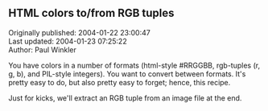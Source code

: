 ## HTML colors to/from RGB tuples  
Originally published: 2004-01-22 23:00:47  
Last updated: 2004-01-23 07:25:22  
Author: Paul Winkler  
  
You have colors in a number of formats (html-style #RRGGBB, rgb-tuples (r, g, b), and PIL-style integers). You want to convert between formats. It's pretty easy to do, but also pretty easy to forget; hence, this recipe.

Just for kicks, we'll extract an RGB tuple from an image file at the end.